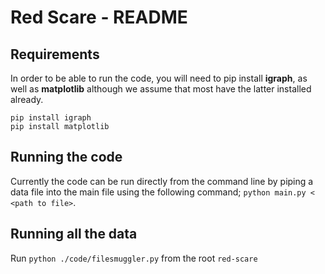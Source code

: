 # Red Scare - README

## Requirements
In order to be able to run the code, you will need to pip install **igraph**, as well as **matplotlib** although we assume that most have the latter installed already. 

```
pip install igraph
pip install matplotlib
```

## Running the code
Currently the code can be run directly from the command line by piping a data file into the main file using the following command; 
`python main.py < <path to file>`.

## Running all the data
Run `python ./code/filesmuggler.py` from the root `red-scare`